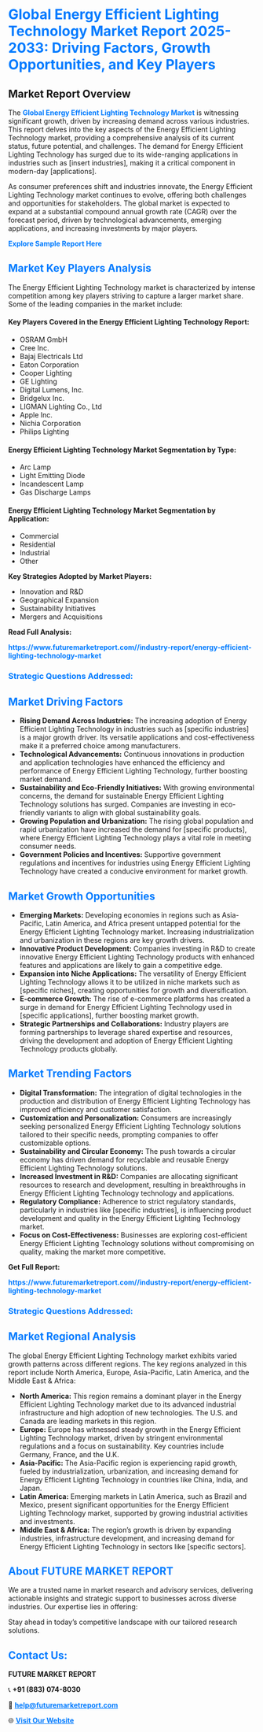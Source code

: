 <h1 style="color: #007BFF;">Global Energy Efficient Lighting Technology Market Report 2025-2033: Driving Factors, Growth Opportunities, and Key Players</h1>

<section id="overview">
<h2>Market Report Overview</h2>
<p>The <a href="https://www.futuremarketreport.com//industry-report/energy-efficient-lighting-technology-market" style="color: #007BFF; text-decoration: none;"><strong>Global Energy Efficient Lighting Technology Market</strong></a> is witnessing significant growth, driven by increasing demand across various industries. This report delves into the key aspects of the Energy Efficient Lighting Technology market, providing a comprehensive analysis of its current status, future potential, and challenges. The demand for Energy Efficient Lighting Technology has surged due to its wide-ranging applications in industries such as [insert industries], making it a critical component in modern-day [applications].</p>
<p>As consumer preferences shift and industries innovate, the Energy Efficient Lighting Technology market continues to evolve, offering both challenges and opportunities for stakeholders. The global market is expected to expand at a substantial compound annual growth rate (CAGR) over the forecast period, driven by technological advancements, emerging applications, and increasing investments by major players.</p>
</section>

<section id="overview">
<p><a href="https://www.futuremarketreport.com//request-sample/reportId=87220" style="color: #007BFF; text-decoration: none;"><strong>Explore Sample Report Here</strong></a></p>
</section>

<section id="key-players">
<h2 style="color: #007BFF;">Market Key Players Analysis</h2>
<p>The Energy Efficient Lighting Technology market is characterized by intense competition among key players striving to capture a larger market share. Some of the leading companies in the market include:</p>
<h4>Key Players Covered in the Energy Efficient Lighting Technology Report:</h4>
<ul><li>OSRAM GmbH</li><li>Cree Inc.</li><li>Bajaj Electricals Ltd</li><li>Eaton Corporation</li><li>Cooper Lighting</li><li>GE Lighting</li><li>Digital Lumens, Inc.</li><li>Bridgelux Inc.</li><li>LIGMAN Lighting Co., Ltd</li><li>Apple Inc.</li><li>Nichia Corporation</li><li>Philips Lighting</li></ul>
<h4>Energy Efficient Lighting Technology Market Segmentation by Type:</h4>
<ul><li>Arc Lamp</li><li>Light Emitting Diode</li><li>Incandescent Lamp</li><li>Gas Discharge Lamps</li></ul>

<h4>Energy Efficient Lighting Technology Market Segmentation by Application:</h4>
<ul><li>Commercial</li><li>Residential</li><li>Industrial</li><li>Other</li></ul>
<p><strong>Key Strategies Adopted by Market Players:</strong></p>
<ul>
<li>Innovation and R&D</li>
<li>Geographical Expansion</li>
<li>Sustainability Initiatives</li>
<li>Mergers and Acquisitions</li>
</ul>
</section>

<section>
<p><strong>Read Full Analysis: </strong></p><a href="https://www.futuremarketreport.com//industry-report/energy-efficient-lighting-technology-market" style="color: #007BFF; text-decoration: none;"><strong>https://www.futuremarketreport.com//industry-report/energy-efficient-lighting-technology-market</strong></a>
<h3 style="color: #007BFF;">Strategic Questions Addressed:</h3>
</section>

<section id="driving-factors">
<h2 style="color: #007BFF;">Market Driving Factors</h2>
<ul>
<li><strong>Rising Demand Across Industries:</strong> The increasing adoption of Energy Efficient Lighting Technology in industries such as [specific industries] is a major growth driver. Its versatile applications and cost-effectiveness make it a preferred choice among manufacturers.</li>
<li><strong>Technological Advancements:</strong> Continuous innovations in production and application technologies have enhanced the efficiency and performance of Energy Efficient Lighting Technology, further boosting market demand.</li>
<li><strong>Sustainability and Eco-Friendly Initiatives:</strong> With growing environmental concerns, the demand for sustainable Energy Efficient Lighting Technology solutions has surged. Companies are investing in eco-friendly variants to align with global sustainability goals.</li>
<li><strong>Growing Population and Urbanization:</strong> The rising global population and rapid urbanization have increased the demand for [specific products], where Energy Efficient Lighting Technology plays a vital role in meeting consumer needs.</li>
<li><strong>Government Policies and Incentives:</strong> Supportive government regulations and incentives for industries using Energy Efficient Lighting Technology have created a conducive environment for market growth.</li>
</ul>
</section>

<section id="growth-opportunities">
<h2 style="color: #007BFF;">Market Growth Opportunities</h2>
<ul>
<li><strong>Emerging Markets:</strong> Developing economies in regions such as Asia-Pacific, Latin America, and Africa present untapped potential for the Energy Efficient Lighting Technology market. Increasing industrialization and urbanization in these regions are key growth drivers.</li>
<li><strong>Innovative Product Development:</strong> Companies investing in R&D to create innovative Energy Efficient Lighting Technology products with enhanced features and applications are likely to gain a competitive edge.</li>
<li><strong>Expansion into Niche Applications:</strong> The versatility of Energy Efficient Lighting Technology allows it to be utilized in niche markets such as [specific niches], creating opportunities for growth and diversification.</li>
<li><strong>E-commerce Growth:</strong> The rise of e-commerce platforms has created a surge in demand for Energy Efficient Lighting Technology used in [specific applications], further boosting market growth.</li>
<li><strong>Strategic Partnerships and Collaborations:</strong> Industry players are forming partnerships to leverage shared expertise and resources, driving the development and adoption of Energy Efficient Lighting Technology products globally.</li>
</ul>
</section>

<section id="trending-factors">
<h2 style="color: #007BFF;">Market Trending Factors</h2>
<ul>
<li><strong>Digital Transformation:</strong> The integration of digital technologies in the production and distribution of Energy Efficient Lighting Technology has improved efficiency and customer satisfaction.</li>
<li><strong>Customization and Personalization:</strong> Consumers are increasingly seeking personalized Energy Efficient Lighting Technology solutions tailored to their specific needs, prompting companies to offer customizable options.</li>
<li><strong>Sustainability and Circular Economy:</strong> The push towards a circular economy has driven demand for recyclable and reusable Energy Efficient Lighting Technology solutions.</li>
<li><strong>Increased Investment in R&D:</strong> Companies are allocating significant resources to research and development, resulting in breakthroughs in Energy Efficient Lighting Technology technology and applications.</li>
<li><strong>Regulatory Compliance:</strong> Adherence to strict regulatory standards, particularly in industries like [specific industries], is influencing product development and quality in the Energy Efficient Lighting Technology market.</li>
<li><strong>Focus on Cost-Effectiveness:</strong> Businesses are exploring cost-efficient Energy Efficient Lighting Technology solutions without compromising on quality, making the market more competitive.</li>
</ul>
</section>

<section>
<p><strong>Get Full Report: </strong></p><a href="https://www.futuremarketreport.com//industry-report/energy-efficient-lighting-technology-market" style="color: #007BFF; text-decoration: none;"><strong>https://www.futuremarketreport.com//industry-report/energy-efficient-lighting-technology-market</strong></a>
<h3 style="color: #007BFF;">Strategic Questions Addressed:</h3>
</section>


<section id="regional-analysis">
<h2 style="color: #007BFF;">Market Regional Analysis</h2>
<p>The global Energy Efficient Lighting Technology market exhibits varied growth patterns across different regions. The key regions analyzed in this report include North America, Europe, Asia-Pacific, Latin America, and the Middle East & Africa:</p>
<ul>
<li><strong>North America:</strong> This region remains a dominant player in the Energy Efficient Lighting Technology market due to its advanced industrial infrastructure and high adoption of new technologies. The U.S. and Canada are leading markets in this region.</li>
<li><strong>Europe:</strong> Europe has witnessed steady growth in the Energy Efficient Lighting Technology market, driven by stringent environmental regulations and a focus on sustainability. Key countries include Germany, France, and the U.K.</li>
<li><strong>Asia-Pacific:</strong> The Asia-Pacific region is experiencing rapid growth, fueled by industrialization, urbanization, and increasing demand for Energy Efficient Lighting Technology in countries like China, India, and Japan.</li>
<li><strong>Latin America:</strong> Emerging markets in Latin America, such as Brazil and Mexico, present significant opportunities for the Energy Efficient Lighting Technology market, supported by growing industrial activities and investments.</li>
<li><strong>Middle East & Africa:</strong> The region’s growth is driven by expanding industries, infrastructure development, and increasing demand for Energy Efficient Lighting Technology in sectors like [specific sectors].</li>
</ul>
</section>

<footer>
<h2 style="color: #007BFF;">About FUTURE MARKET REPORT</h2>
<p>We are a trusted name in market research and advisory services, delivering actionable insights and strategic support to businesses across diverse industries. Our expertise lies in offering:</p>

<p>Stay ahead in today’s competitive landscape with our tailored research solutions.</p>

<h2 style="color: #007BFF;">Contact Us:</h2>
<p><strong>FUTURE MARKET REPORT</strong></p>
<p>📞 <strong>+91 (883) 074-8030</strong></p>
<p>📧 <strong><a href="mailto:help@futuremarketreport.com" style="color: #007BFF;">help@futuremarketreport.com</a></strong></p>
<p>🌐 <strong><a href="https://www.futuremarketreport.com/" style="color: #007BFF;">Visit Our Website</a></strong></p>
</footer>